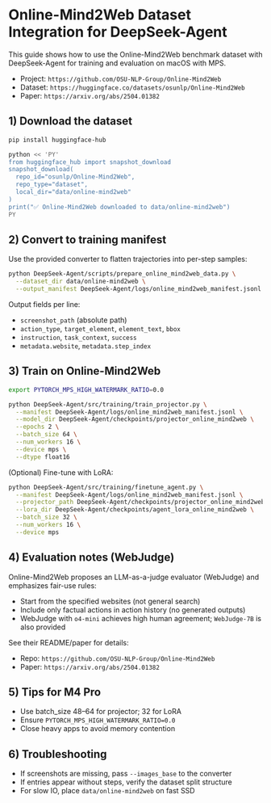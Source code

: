 # Online-Mind2Web Dataset Integration for DeepSeek-Agent

This guide shows how to use the Online-Mind2Web benchmark dataset with DeepSeek-Agent for training and evaluation on macOS with MPS.

- Project: `https://github.com/OSU-NLP-Group/Online-Mind2Web`
- Dataset: `https://huggingface.co/datasets/osunlp/Online-Mind2Web`
- Paper: `https://arxiv.org/abs/2504.01382`

## 1) Download the dataset

```bash
pip install huggingface-hub

python << 'PY'
from huggingface_hub import snapshot_download
snapshot_download(
  repo_id="osunlp/Online-Mind2Web",
  repo_type="dataset",
  local_dir="data/online-mind2web"
)
print("✅ Online-Mind2Web downloaded to data/online-mind2web")
PY
```

## 2) Convert to training manifest

Use the provided converter to flatten trajectories into per-step samples:

```bash
python DeepSeek-Agent/scripts/prepare_online_mind2web_data.py \
  --dataset_dir data/online-mind2web \
  --output_manifest DeepSeek-Agent/logs/online_mind2web_manifest.jsonl
```

Output fields per line:
- `screenshot_path` (absolute path)
- `action_type`, `target_element`, `element_text`, `bbox`
- `instruction`, `task_context`, `success`
- `metadata.website`, `metadata.step_index`

## 3) Train on Online-Mind2Web

```bash
export PYTORCH_MPS_HIGH_WATERMARK_RATIO=0.0

python DeepSeek-Agent/src/training/train_projector.py \
  --manifest DeepSeek-Agent/logs/online_mind2web_manifest.jsonl \
  --model_dir DeepSeek-Agent/checkpoints/projector_online_mind2web \
  --epochs 2 \
  --batch_size 64 \
  --num_workers 16 \
  --device mps \
  --dtype float16
```

(Optional) Fine-tune with LoRA:
```bash
python DeepSeek-Agent/src/training/finetune_agent.py \
  --manifest DeepSeek-Agent/logs/online_mind2web_manifest.jsonl \
  --projector_path DeepSeek-Agent/checkpoints/projector_online_mind2web/model.pt \
  --lora_dir DeepSeek-Agent/checkpoints/agent_lora_online_mind2web \
  --batch_size 32 \
  --num_workers 16 \
  --device mps
```

## 4) Evaluation notes (WebJudge)

Online-Mind2Web proposes an LLM-as-a-judge evaluator (WebJudge) and emphasizes fair-use rules:
- Start from the specified websites (not general search)
- Include only factual actions in action history (no generated outputs)
- WebJudge with `o4-mini` achieves high human agreement; `WebJudge-7B` is also provided

See their README/paper for details:
- Repo: `https://github.com/OSU-NLP-Group/Online-Mind2Web`
- Paper: `https://arxiv.org/abs/2504.01382`

## 5) Tips for M4 Pro
- Use batch_size 48–64 for projector; 32 for LoRA
- Ensure `PYTORCH_MPS_HIGH_WATERMARK_RATIO=0.0`
- Close heavy apps to avoid memory contention

## 6) Troubleshooting
- If screenshots are missing, pass `--images_base` to the converter
- If entries appear without steps, verify the dataset split structure
- For slow IO, place `data/online-mind2web` on fast SSD
